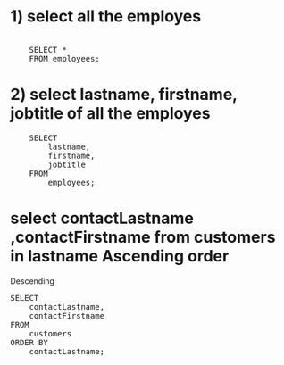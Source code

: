 # 1) select all the employes

<pre>

    SELECT * 
    FROM employees;
</pre>

# 2) select lastname, firstname,  jobtitle of all the employes
<pre>
    SELECT 
        lastname, 
        firstname, 
        jobtitle
    FROM
        employees;
</pre>



# select contactLastname ,contactFirstname from customers in lastname Ascending order 

Descending 


<pre>
SELECT
	contactLastname,
	contactFirstname
FROM
	customers
ORDER BY
	contactLastname;

</pre>
<pre></pre>
<pre></pre>
<pre></pre>
<pre></pre>
<pre></pre>
<pre></pre>
<pre></pre>
<pre></pre>
<pre></pre>
<pre></pre>
<pre></pre>
<pre></pre>
<pre></pre>
<pre></pre>